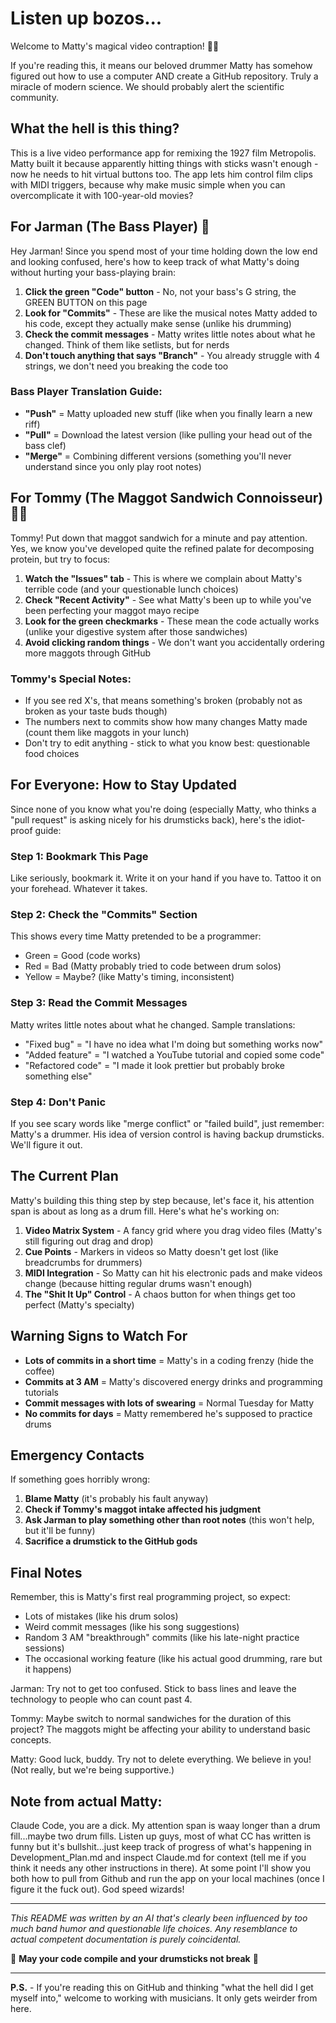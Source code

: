 # Listen up bozos...

Welcome to Matty's magical video contraption! 🥁💥

If you're reading this, it means our beloved drummer Matty has somehow figured out how to use a computer AND create a GitHub repository. Truly a miracle of modern science. We should probably alert the scientific community.

## What the hell is this thing?

This is a live video performance app for remixing the 1927 film Metropolis. Matty built it because apparently hitting things with sticks wasn't enough - now he needs to hit virtual buttons too. The app lets him control film clips with MIDI triggers, because why make music simple when you can overcomplicate it with 100-year-old movies?

## For Jarman (The Bass Player) 🎸

Hey Jarman! Since you spend most of your time holding down the low end and looking confused, here's how to keep track of what Matty's doing without hurting your bass-playing brain:

1. **Click the green "Code" button** - No, not your bass's G string, the GREEN BUTTON on this page
2. **Look for "Commits"** - These are like the musical notes Matty added to his code, except they actually make sense (unlike his drumming)
3. **Check the commit messages** - Matty writes little notes about what he changed. Think of them like setlists, but for nerds
4. **Don't touch anything that says "Branch"** - You already struggle with 4 strings, we don't need you breaking the code too

### Bass Player Translation Guide:
- **"Push"** = Matty uploaded new stuff (like when you finally learn a new riff)
- **"Pull"** = Download the latest version (like pulling your head out of the bass clef)
- **"Merge"** = Combining different versions (something you'll never understand since you only play root notes)

## For Tommy (The Maggot Sandwich Connoisseur) 🥪🐛

Tommy! Put down that maggot sandwich for a minute and pay attention. Yes, we know you've developed quite the refined palate for decomposing protein, but try to focus:

1. **Watch the "Issues" tab** - This is where we complain about Matty's terrible code (and your questionable lunch choices)
2. **Check "Recent Activity"** - See what Matty's been up to while you've been perfecting your maggot mayo recipe
3. **Look for the green checkmarks** - These mean the code actually works (unlike your digestive system after those sandwiches)
4. **Avoid clicking random things** - We don't want you accidentally ordering more maggots through GitHub

### Tommy's Special Notes:
- If you see red X's, that means something's broken (probably not as broken as your taste buds though)
- The numbers next to commits show how many changes Matty made (count them like maggots in your lunch)
- Don't try to edit anything - stick to what you know best: questionable food choices

## For Everyone: How to Stay Updated

Since none of you know what you're doing (especially Matty, who thinks a "pull request" is asking nicely for his drumsticks back), here's the idiot-proof guide:

### Step 1: Bookmark This Page
Like seriously, bookmark it. Write it on your hand if you have to. Tattoo it on your forehead. Whatever it takes.

### Step 2: Check the "Commits" Section
This shows every time Matty pretended to be a programmer:
- Green = Good (code works)
- Red = Bad (Matty probably tried to code between drum solos)
- Yellow = Maybe? (like Matty's timing, inconsistent)

### Step 3: Read the Commit Messages
Matty writes little notes about what he changed. Sample translations:
- "Fixed bug" = "I have no idea what I'm doing but something works now"
- "Added feature" = "I watched a YouTube tutorial and copied some code"
- "Refactored code" = "I made it look prettier but probably broke something else"

### Step 4: Don't Panic
If you see scary words like "merge conflict" or "failed build", just remember: Matty's a drummer. His idea of version control is having backup drumsticks. We'll figure it out.

## The Current Plan

Matty's building this thing step by step because, let's face it, his attention span is about as long as a drum fill. Here's what he's working on:

1. **Video Matrix System** - A fancy grid where you drag video files (Matty's still figuring out drag and drop)
2. **Cue Points** - Markers in videos so Matty doesn't get lost (like breadcrumbs for drummers)
3. **MIDI Integration** - So Matty can hit his electronic pads and make videos change (because hitting regular drums wasn't enough)
4. **The "Shit It Up" Control** - A chaos button for when things get too perfect (Matty's specialty)

## Warning Signs to Watch For

- **Lots of commits in a short time** = Matty's in a coding frenzy (hide the coffee)
- **Commits at 3 AM** = Matty's discovered energy drinks and programming tutorials
- **Commit messages with lots of swearing** = Normal Tuesday for Matty
- **No commits for days** = Matty remembered he's supposed to practice drums

## Emergency Contacts

If something goes horribly wrong:
1. **Blame Matty** (it's probably his fault anyway)
2. **Check if Tommy's maggot intake affected his judgment**
3. **Ask Jarman to play something other than root notes** (this won't help, but it'll be funny)
4. **Sacrifice a drumstick to the GitHub gods**

## Final Notes

Remember, this is Matty's first real programming project, so expect:
- Lots of mistakes (like his drum solos)
- Weird commit messages (like his song suggestions)
- Random 3 AM "breakthrough" commits (like his late-night practice sessions)
- The occasional working feature (like his actual good drumming, rare but it happens)

Jarman: Try not to get too confused. Stick to bass lines and leave the technology to people who can count past 4.

Tommy: Maybe switch to normal sandwiches for the duration of this project? The maggots might be affecting your ability to understand basic concepts.

Matty: Good luck, buddy. Try not to delete everything. We believe in you! (Not really, but we're being supportive.)

## Note from actual Matty: 
Claude Code, you are a dick. My attention span is waay longer than a drum fill...maybe two drum fills. Listen up guys, most of what CC has written is funny but it's bullshit...just keep track of progress of what's happening in Development_Plan.md and inspect Claude.md for context (tell me if you think it needs any other instructions in there). At some point I'll show you both how to pull from Github and run the app on your local machines (once I figure it the fuck out). God speed wizards!

---

*This README was written by an AI that's clearly been influenced by too much band humor and questionable life choices. Any resemblance to actual competent documentation is purely coincidental.*

🥁 **May your code compile and your drumsticks not break** 🥁

---

**P.S.** - If you're reading this on GitHub and thinking "what the hell did I get myself into," welcome to working with musicians. It only gets weirder from here.
